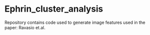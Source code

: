 # Ephrin_cluster_analysis
Repository contains code used to generate image features used in the paper: Ravasio et.al. 
